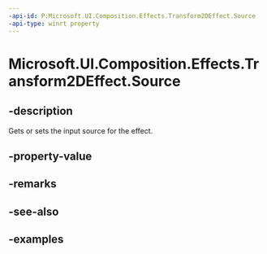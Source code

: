 ```yaml
---
-api-id: P:Microsoft.UI.Composition.Effects.Transform2DEffect.Source
-api-type: winrt property
---
```


<!-- Property syntax.
public IGraphicsEffectSource Source { get;  set; }
-->

# Microsoft.UI.Composition.Effects.Transform2DEffect.Source

## -description
Gets or sets the input source for the effect.

## -property-value

## -remarks

## -see-also

## -examples

